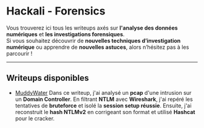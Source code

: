 # Hackali - Forensics

Vous trouverez ici tous les writeups axés sur **l'analyse des données numériques** et **les investigations forensiques**.  
Si vous souhaitez découvrir de **nouvelles techniques d’investigation numérique** ou apprendre de **nouvelles astuces**, alors n’hésitez pas à les parcourir !

---

## Writeups disponibles

- [MuddyWater](writeups/MuddyWater/MuddyWater.md)
  Dans ce writeup, j'ai analysé un **pcap** d'une intrusion sur un **Domain Controller**. En filtrant **NTLM** avec **Wireshark**, j'ai repéré les tentatives de **bruteforce** et isolé la **session setup réussie**. Ensuite, j'ai reconstruit le **hash NTLMv2** en corrigeant son format et utilisé **Hashcat** pour le cracker.
